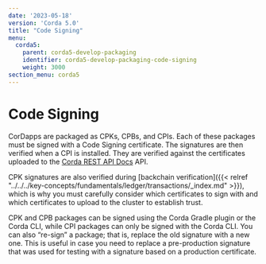 ```yaml
---
date: '2023-05-18'
version: 'Corda 5.0'
title: "Code Signing"
menu:
  corda5:
    parent: corda5-develop-packaging
    identifier: corda5-develop-packaging-code-signing
    weight: 3000
section_menu: corda5
---
```


# Code Signing

CorDapps are packaged as CPKs, CPBs, and CPIs. Each of these packages must be signed with a Code Signing certificate.
The signatures are then verified when a CPI is installed. They are verified against the certificates
uploaded to the [Corda REST API Docs](../../../reference/rest-api/C5_OpenAPI.html#tag/Certificates-API) API.

CPK signatures are also verified during [backchain verification]({{< relref "../../../key-concepts/fundamentals/ledger/transactions/_index.md" >}}),
which is why you must carefully consider which certificates to sign with and which certificates to upload to the cluster to establish trust.

CPK and CPB packages can be signed using the Corda Gradle plugin or the Corda CLI, while CPI packages can only be signed with the Corda CLI.
You can also “re-sign” a package; that is, replace the old signature with a new one.
This is useful in case you need to replace a pre-production signature that was used for testing 
with a signature based on a production certificate.
